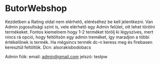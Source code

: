 # ButorWebshop

Kezdetben a Rating oldal nem elérhető, eléréséhez be kell jelentkezni. Van Admin jogosultsági szint is, vele elérhető egy Admin felület, ott lehet törölni termékeket. Fontos kiemelnem hogy 1-2 terméket törölj ki légyszíves, mert nincs rá opció, hogy feltöltsön egy admin treméket, így maradjon a többi értékelőnek is termék. Ha mégsincs termék dc-n keress meg és firebasen keresztül feltöltök. 
Dcn: alsorakisbodobacs

Admin fiók:
email: admin@gmail.com 
jelszó: testpw
